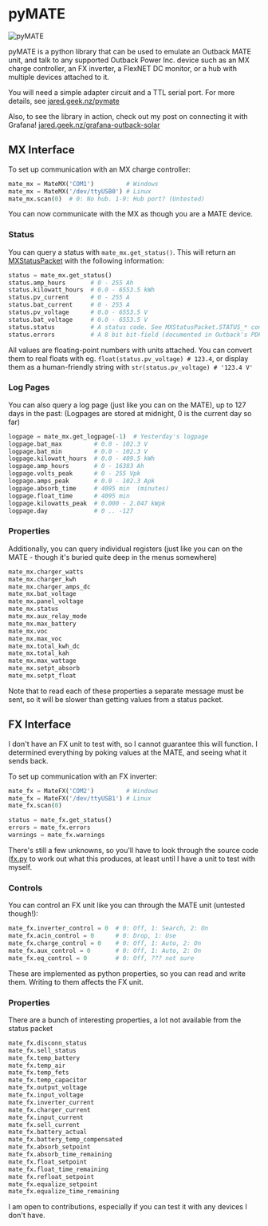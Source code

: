 # pyMATE

![pyMATE](http://jared.geek.nz/pymate/images/thumbs/tile_thumbB.png "pyMATE")

pyMATE is a python library that can be used to emulate an Outback MATE unit, and talk to any supported
Outback Power Inc. device such as an MX charge controller, an FX inverter, a FlexNET DC monitor, or a hub with
multiple devices attached to it.

You will need a simple adapter circuit and a TTL serial port. For more details, see [jared.geek.nz/pymate](http://jared.geek.nz/pymate)

Also, to see the library in action, check out my post on connecting it with Grafana! [jared.geek.nz/grafana-outback-solar](http://jared.geek.nz/grafana-outback-solar)

## MX Interface

To set up communication with an MX charge controller:
    
```python
mate_mx = MateMX('COM1')         # Windows
mate_mx = MateMX('/dev/ttyUSB0') # Linux
mate_mx.scan(0)  # 0: No hub. 1-9: Hub port? (Untested)
```
    
You can now communicate with the MX as though you are a MATE device.

### Status

You can query a status with `mate_mx.get_status()`. This will return an [MXStatusPacket](matenet/mx.py#L14) with the following information:

```python
status = mate_mx.get_status()
status.amp_hours       # 0 - 255 Ah
status.kilowatt_hours  # 0.0 - 6553.5 kWh
status.pv_current      # 0 - 255 A
status.bat_current     # 0 - 255 A
status.pv_voltage      # 0.0 - 6553.5 V
status.bat_voltage     # 0.0 - 6553.5 V
status.status          # A status code. See MXStatusPacket.STATUS_* constants.
status.errors          # A 8 bit bit-field (documented in Outback's PDF)
```

All values are floating-point numbers with units attached. You can convert them to real floats with eg. `float(status.pv_voltage) # 123.4`, or display them as a human-friendly string with `str(status.pv_voltage) # '123.4 V'`
    
### Log Pages
    
You can also query a log page (just like you can on the MATE), up to 127 days in the past: (Logpages are stored at midnight, 0 is the current day so far)

```python
logpage = mate_mx.get_logpage(-1)  # Yesterday's logpage
logpage.bat_max         # 0.0 - 102.3 V
logpage.bat_min         # 0.0 - 102.3 V
logpage.kilowatt_hours  # 0.0 - 409.5 kWh
logpage.amp_hours       # 0 - 16383 Ah
logpage.volts_peak      # 0 - 255 Vpk
logpage.amps_peak       # 0.0 - 102.3 Apk
logpage.absorb_time     # 4095 min  (minutes)
logpage.float_time      # 4095 min
logpage.kilowatts_peak  # 0.000 - 2.047 kWpk
logpage.day             # 0 .. -127
```
    
### Properties
    
Additionally, you can query individual registers (just like you can on the MATE - though it's buried quite deep in the menus somewhere)

```python
mate_mx.charger_watts
mate_mx.charger_kwh
mate_mx.charger_amps_dc
mate_mx.bat_voltage
mate_mx.panel_voltage
mate_mx.status
mate_mx.aux_relay_mode
mate_mx.max_battery
mate_mx.voc
mate_mx.max_voc
mate_mx.total_kwh_dc
mate_mx.total_kah
mate_mx.max_wattage
mate_mx.setpt_absorb
mate_mx.setpt_float
```
    
Note that to read each of these properties a separate message must be sent, so it will be slower than getting values from a status packet.

## FX Interface

I don't have an FX unit to test with, so I cannot guarantee this will function. I determined everything by poking values at the MATE, and seeing what it sends back.

To set up communication with an FX inverter:

```python
mate_fx = MateFX('COM2')         # Windows
mate_fx = MateFX('/dev/ttyUSB1') # Linux
mate_fx.scan(0)

status = mate_fx.get_status()
errors = mate_fx.errors
warnings = mate_fx.warnings
```

There's still a few unknowns, so you'll have to look through the source code ([fx.py](matenet/fx.py) to work out what this produces, at least until I have a unit to test with myself.

### Controls

You can control an FX unit like you can through the MATE unit (untested though!):

```python
mate_fx.inverter_control = 0  # 0: Off, 1: Search, 2: On
mate_fx.acin_control = 0      # 0: Drop, 1: Use
mate_fx.charge_control = 0    # 0: Off, 1: Auto, 2: On
mate_fx.aux_control = 0       # 0: Off, 1: Auto, 2: On
mate_fx.eq_control = 0        # 0: Off, ??? not sure
```
    
These are implemented as python properties, so you can read and write them. Writing to them affects the FX unit.
    
### Properties

There are a bunch of interesting properties, a lot not available from the status packet

```python
mate_fx.disconn_status
mate_fx.sell_status
mate_fx.temp_battery
mate_fx.temp_air
mate_fx.temp_fets
mate_fx.temp_capacitor
mate_fx.output_voltage
mate_fx.input_voltage
mate_fx.inverter_current
mate_fx.charger_current
mate_fx.input_current
mate_fx.sell_current
mate_fx.battery_actual
mate_fx.battery_temp_compensated
mate_fx.absorb_setpoint
mate_fx.absorb_time_remaining
mate_fx.float_setpoint
mate_fx.float_time_remaining
mate_fx.refloat_setpoint
mate_fx.equalize_setpoint
mate_fx.equalize_time_remaining
```

I am open to contributions, especially if you can test it with any devices I don't have.
